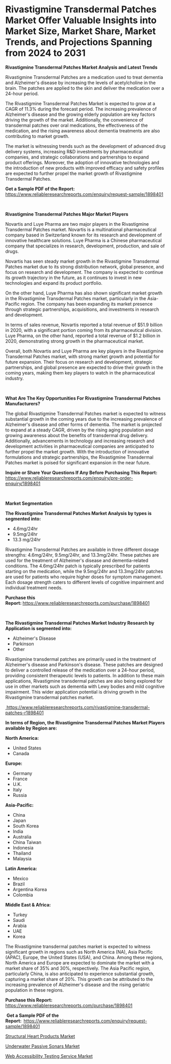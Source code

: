<p><h1>Rivastigmine Transdermal Patches Market Offer Valuable Insights into Market Size, Market Share, Market Trends, and Projections Spanning from 2024 to 2031</h1></p><p><strong>Rivastigmine Transdermal Patches Market Analysis and Latest Trends</strong></p>
<p><p>Rivastigmine Transdermal Patches are a medication used to treat dementia and Alzheimer's disease by increasing the levels of acetylcholine in the brain. The patches are applied to the skin and deliver the medication over a 24-hour period.</p><p>The Rivastigmine Transdermal Patches Market is expected to grow at a CAGR of 11.3% during the forecast period. The increasing prevalence of Alzheimer's disease and the growing elderly population are key factors driving the growth of the market. Additionally, the convenience of transdermal patches over oral medications, the effectiveness of the medication, and the rising awareness about dementia treatments are also contributing to market growth.</p><p>The market is witnessing trends such as the development of advanced drug delivery systems, increasing R&D investments by pharmaceutical companies, and strategic collaborations and partnerships to expand product offerings. Moreover, the adoption of innovative technologies and the introduction of new products with improved efficacy and safety profiles are expected to further propel the market growth of Rivastigmine Transdermal Patches.</p></p>
<p><strong>Get a Sample PDF of the Report:&nbsp;</strong> <a href="https://www.reliableresearchreports.com/enquiry/request-sample/1898401">https://www.reliableresearchreports.com/enquiry/request-sample/1898401</a></p>
<p>&nbsp;</p>
<p><strong>Rivastigmine Transdermal Patches Major Market Players</strong></p>
<p><p>Novartis and Luye Pharma are two major players in the Rivastigmine Transdermal Patches market. Novartis is a multinational pharmaceutical company based in Switzerland known for its research and development of innovative healthcare solutions. Luye Pharma is a Chinese pharmaceutical company that specializes in research, development, production, and sale of drugs.</p><p>Novartis has seen steady market growth in the Rivastigmine Transdermal Patches market due to its strong distribution network, global presence, and focus on research and development. The company is expected to continue its growth trajectory in the future, as it continues to invest in new technologies and expand its product portfolio.</p><p>On the other hand, Luye Pharma has also shown significant market growth in the Rivastigmine Transdermal Patches market, particularly in the Asia-Pacific region. The company has been expanding its market presence through strategic partnerships, acquisitions, and investments in research and development.</p><p>In terms of sales revenue, Novartis reported a total revenue of $51.9 billion in 2020, with a significant portion coming from its pharmaceutical division. Luye Pharma, on the other hand, reported a total revenue of $1.2 billion in 2020, demonstrating strong growth in the pharmaceutical market.</p><p>Overall, both Novartis and Luye Pharma are key players in the Rivastigmine Transdermal Patches market, with strong market growth and potential for future expansion. Their focus on research and development, strategic partnerships, and global presence are expected to drive their growth in the coming years, making them key players to watch in the pharmaceutical industry.</p></p>
<p>&nbsp;</p>
<p><strong>What Are The Key Opportunities For Rivastigmine Transdermal Patches Manufacturers?</strong></p>
<p><p>The global Rivastigmine Transdermal Patches market is expected to witness substantial growth in the coming years due to the increasing prevalence of Alzheimer's disease and other forms of dementia. The market is projected to expand at a steady CAGR, driven by the rising aging population and growing awareness about the benefits of transdermal drug delivery. Additionally, advancements in technology and increasing research and development activities in pharmaceutical companies are anticipated to further propel the market growth. With the introduction of innovative formulations and strategic partnerships, the Rivastigmine Transdermal Patches market is poised for significant expansion in the near future.</p></p>
<p><strong>Inquire or Share Your Questions If Any Before Purchasing This Report:</strong> <a href="https://www.reliableresearchreports.com/enquiry/pre-order-enquiry/1898401">https://www.reliableresearchreports.com/enquiry/pre-order-enquiry/1898401</a></p>
<p>&nbsp;</p>
<p><strong>Market Segmentation</strong></p>
<p><strong>The Rivastigmine Transdermal Patches Market Analysis by types is segmented into:</strong></p>
<p><ul><li>4.6mg/24hr</li><li>9.5mg/24hr</li><li>13.3 mg/24hr</li></ul></p>
<p><p>Rivastigmine Transdermal Patches are available in three different dosage strengths: 4.6mg/24hr, 9.5mg/24hr, and 13.3mg/24hr. These patches are used for the treatment of Alzheimer's disease and dementia-related conditions. The 4.6mg/24hr patch is typically prescribed for patients starting on the medication, while the 9.5mg/24hr and 13.3mg/24hr patches are used for patients who require higher doses for symptom management. Each dosage strength caters to different levels of cognitive impairment and individual treatment needs.</p></p>
<p><strong>Purchase this Report:&nbsp;</strong><a href="https://www.reliableresearchreports.com/purchase/1898401">https://www.reliableresearchreports.com/purchase/1898401</a></p>
<p>&nbsp;</p>
<p><strong>The Rivastigmine Transdermal Patches Market Industry Research by Application is segmented into:</strong></p>
<p><ul><li>Alzheimer's Disease</li><li>Parkinson</li><li>Other</li></ul></p>
<p><p>Rivastigmine transdermal patches are primarily used in the treatment of Alzheimer's disease and Parkinson's disease. These patches are designed to deliver a controlled release of the medication over a 24-hour period, providing consistent therapeutic levels to patients. In addition to these main applications, Rivastigmine transdermal patches are also being explored for use in other markets such as dementia with Lewy bodies and mild cognitive impairment. This wider application potential is driving growth in the Rivastigmine transdermal patches market.</p></p>
<p><a href="https://www.reliableresearchreports.com/rivastigmine-transdermal-patches-r1898401">&nbsp;https://www.reliableresearchreports.com/rivastigmine-transdermal-patches-r1898401</a></p>
<p><strong>In terms of Region, the Rivastigmine Transdermal Patches Market Players available by Region are:</strong></p>
<p>
    <p> <strong> North America: </strong>
        <ul>
            <li>United States</li>
            <li>Canada</li>
        </ul>
        </p> 
    <p> <strong> Europe: </strong>
        <ul>
            <li>Germany</li>
            <li>France</li>
            <li>U.K.</li>
            <li>Italy</li>
            <li>Russia</li>
        </ul>
        </p> 
    <p> <strong> Asia-Pacific: </strong>
        <ul>
            <li>China</li>
            <li>Japan</li>
            <li>South Korea</li>
            <li>India</li>
            <li>Australia</li>
            <li>China Taiwan</li>
            <li>Indonesia</li>
            <li>Thailand</li>
            <li>Malaysia</li>
        </ul>
        </p> 
    <p> <strong> Latin America: </strong>
        <ul>
            <li>Mexico</li>
            <li>Brazil</li>
            <li>Argentina Korea</li>
            <li>Colombia</li>
        </ul>
        </p> 
    <p> <strong> Middle East & Africa: </strong>
        <ul>
            <li>Turkey</li>
            <li>Saudi</li>
            <li>Arabia</li>
            <li>UAE</li>
            <li>Korea</li>
        </ul>
    </p>
    </p>
<p><p>The Rivastigmine transdermal patches market is expected to witness significant growth in regions such as North America (NA), Asia Pacific (APAC), Europe, the United States (USA), and China. Among these regions, North America and Europe are expected to dominate the market with a market share of 35% and 30%, respectively. The Asia Pacific region, particularly China, is also anticipated to experience substantial growth, capturing a market share of 20%. This growth can be attributed to the increasing prevalence of Alzheimer's disease and the rising geriatric population in these regions.</p></p>
<p><strong>Purchase this Report: </strong><a href="https://www.reliableresearchreports.com/purchase/1898401">https://www.reliableresearchreports.com/purchase/1898401</a></p>
<p>&nbsp;<strong>Get a Sample PDF of the Report:&nbsp;&nbsp;</strong><a href="https://www.reliableresearchreports.com/enquiry/request-sample/1898401">https://www.reliableresearchreports.com/enquiry/request-sample/1898401</a></p>
<p><strong></strong></p>
<p><p><a href="https://www.linkedin.com/pulse/structural-heart-products-market-insights-cagr-trends-growth-s35de">Structural Heart Products Market</a></p><p><a href="https://www.linkedin.com/pulse/underwater-passive-sonars-market-insight-trends-growth-forecasted-8an7f">Underwater Passive Sonars Market</a></p><p><a href="https://www.linkedin.com/pulse/web-accessibility-testing-service-market-insights-cagr-trends-growth-mi9ue">Web Accessibility Testing Service Market</a></p></p>